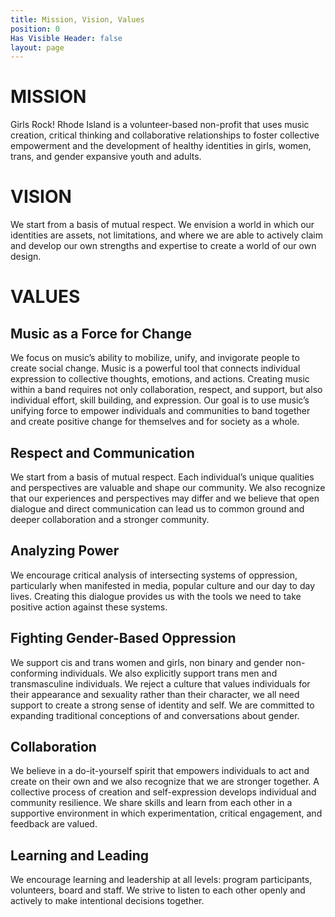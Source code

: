 ```yaml
---
title: Mission, Vision, Values
position: 0
Has Visible Header: false
layout: page
---
```


# MISSION
Girls Rock! Rhode Island is a volunteer-based non-profit that uses music creation, critical thinking and collaborative relationships to foster collective empowerment and the development of healthy identities in girls, women, trans, and gender expansive youth and adults.

# VISION
We start from a basis of mutual respect. We envision a world in which our identities are assets, not limitations, and where we are able to actively claim and develop our own strengths and expertise to create a world of our own design.

# VALUES

## Music as a Force for Change
We focus on music’s ability to mobilize, unify, and invigorate people to create social change.  Music is a powerful tool that connects individual expression to collective thoughts, emotions, and actions.  Creating music within a band requires not only collaboration, respect, and support, but also individual effort, skill building, and expression.  Our goal is to use music’s unifying force to empower individuals and communities to band together and create positive change for themselves and for society as a whole.

## Respect and Communication
We start from a basis of mutual respect. Each individual’s unique qualities and perspectives are valuable and shape our community.  We also recognize that our experiences and perspectives may differ and we believe that open dialogue and direct communication can lead us to common ground and deeper collaboration and a stronger community. 

## Analyzing Power
We encourage critical analysis of intersecting systems of oppression, particularly when manifested in media, popular culture and our day to day lives. Creating this dialogue provides us with the tools we need to take positive action against these systems.

## Fighting Gender-Based Oppression
We support cis and trans women and girls, non binary and gender non-conforming individuals. We also explicitly support trans men and transmasculine individuals. We reject a culture that values individuals for their appearance and sexuality rather than their character, we all need support to create a strong sense of identity and self.  We are committed to expanding traditional conceptions of and conversations about gender.  

## Collaboration
We believe in a do-it-yourself spirit that empowers individuals to act and create on their own and we also recognize that we are stronger together.  A collective process of creation and self-expression develops individual and community resilience. We share skills and learn from each other in a supportive environment in which experimentation, critical engagement, and feedback are valued.

## Learning and Leading
We encourage learning and leadership at all levels:  program participants, volunteers, board and staff.  We strive to listen to each other openly and actively to make intentional decisions together.  